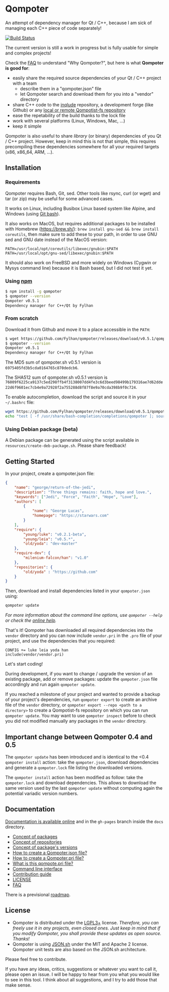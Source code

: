 Qompoter
================================

An attempt of dependency manager for Qt / C++, because I am sick of managing each C++ piece of code separately!

[![Build Status](https://travis-ci.org/Fylhan/qompoter.svg?branch=master)](https://travis-ci.org/Fylhan/qompoter)

The current version is still a work in progress but is fully usable for simple and complex projects!

Check the [FAQ](docs/FAQ.md) to understand "Why Qompoter?", but here is what **Qompoter is good for**:

* easily share the required source dependencies of your Qt / C++ project with a team
  * describe them in a "qompoter.json" file
  * let Qompoter search and download them for you into a "vendor" directory
* share C++ code to the [inqlude](https://inqlude.org/) repository, a development forge (like Github) or any [local or remote Qompotist-fs repository](docs/Repositories.md)
* ease the repetability of the build thanks to the lock file
* work with several platforms (Linux, Windows, Mac, ...)
* keep it simple

Qompoter is also useful to share *library* (or binary) dependencies of you Qt / C++ project. However, keep in mind this is not that simple, this requires precompiling these dependencies somewhere for all your required targets (x86, x86_64, ARM, ...).

Installation
-------------

### Requirements

Qompoter requires Bash, Git, sed. Other tools like rsync, curl (or wget) and tar (or zip) may be useful for some advanced cases.

It works on Linux, including Busibox Linux based system like Alpine, and Windows (using [Git bash](https://git-scm.com/)).

It also works on MacOS, but requires additional packages to be installed with Homebrew (https://brew.sh/): `brew install gnu-sed && brew install coreutils`, then make sure to add these to your path, in order to use GNU sed and GNU date instead of the MacOS version:

```
PATH=/usr/local/opt/coreutils/libexec/gnubin:$PATH
PATH=/usr/local/opt/gnu-sed/libexec/gnubin:$PATH
```

It should also work on FreeBSD and more widely on Windows (Cygwin or Mysys command line) because it is Bash based, but I did not test it yet.

### Using [npm](https://www.npmjs.com/)

```bash
$ npm install -g qompoter
$ qompoter --version
Qompoter v0.5.1
Dependency manager for C++/Qt by Fylhan
```

### From scratch

Download it from Github and move it to a place accessible in the `PATH`:

```bash
$ wget https://github.com/Fylhan/qompoter/releases/download/v0.5.1/qompoter.sh -O qompoter.sh && sudo mv qompoter.sh /usr/bin/qompoter
$ qompoter --version
Qompoter v0.5.1
Dependency manager for C++/Qt by Fylhan
```

The MD5 sum of qompoter.sh v0.5.1 version is `6975405fd3b5cda0164765c870dedcb6`.

The SHA512 sum of qompoter.sh v0.5.1 version is `76009f6225ca9137c5ed298ffb4f3138007dd4fe3c6d3beed98499b179316ae7d62dde22d6f9601ec7cb4e9a72928f2a755288d8f87f8e9a70cda398b9f0c724`.

To enable autocompletion, download the script and source it in your `~/.bashrc` file:

```bash
wget https://github.com/Fylhan/qompoter/releases/download/v0.5.1/qompoter_bash_completion.sh -O qompoter_bash_completion.sh && sudo mv qompoter_bash_completion.sh /usr/share/bash-completion/completions/qompoter
echo "test [ -f /usr/share/bash-completion/completions/qompoter ]; source /usr/share/bash-completion/completions/qompoter" >> ~/.bashrc
```

### Using Debian package (beta)

A Debian package can be generated using the script available in `resources/create-deb-package.sh`. Please share feedback!

Getting Started
-------------

In your project, create a qompoter.json file:

```json
{
    "name": "george/return-of-the-jedi",
    "description": "Three things remains: faith, hope and love.",
    "keywords": ["Jedi", "Force", "Faith", "Hope", "Love"],
    "authors": [
        {
            "name": "George Lucas",
            "homepage": "https://starwars.com"
        }
    ],
    "require": {
        "young/luke": "v0.2.1-beta",
        "young/leia": "v0.5.*",
        "old/yoda": "dev-master"
    },
    "require-dev": {
        "milenium-falcon/han": "v1.0"
    },
    "repositories": {
        "old/yoda" : "https://github.com"
    }
}
```

Then, download and install dependencies listed in your `qompoter.json` using:

```bash
qompoter update
```

*For more information about the command line options, use `qompoter --help` or check the [online help](docs/Command-line.md).*

That's it! Qompoter has downloaded all required dependencies into the `vendor` directory and you can now include `vendor.pri` in the `.pro` file of your project, and use the dependencies that you required:

```qmake
CONFIG += luke leia yoda han
include(vendor/vendor.pri)
```

Let's start coding!

During development, if you want to change / upgrade the version of an existing package, add or remove packages: update the `qompoter.json` file accordingly and run again `qompoter update`.

If you reached a milestone of your project and wanted to provide a backup of your project's dependencies, run `qompoter export` to create an archive file of the `vendor` directory, or `qompoter export --repo <path to a directory>` to create a Qompotist-fs repository on which you can run `qompoter update`. You may want to use `qompoter inspect` before to check you did not modified manually any packages in the `vendor` directory.

Important change between Qompoter 0.4 and 0.5
-------------

The `qompoter update` has been introduced and is identical to the <0.4 `qompoter install` action: take the `qompoter.json`, download dependencies and generate a `qompoter.lock` file listing the downloaded versions.

The `qompoter install` action has been modified as follow: take the `qompoter.lock` and download dependencies. This allows to download the same version used by the last `qompoter update` without computing again the potential variadic version numbers. 

Documentation
-------------

[Documentation is available online](https://fylhan.github.io/qompoter/) and in the `gh-pages` branch inside the `docs` directory.

* [Concept of packages](https://github.com/Fylhan/qompoter/blob/gh-pages/docs/Packages.md)
* [Concept of repositories](https://github.com/Fylhan/qompoter/blob/gh-pages/docs/Repositories.md)
* [Concept of package's versions](https://github.com/Fylhan/qompoter/blob/gh-pages/docs/Qompoter-json-file.md#require)
* [How to create a Qompoter.json file?](https://github.com/Fylhan/qompoter/blob/gh-pages/docs/Qompoter-json-file.md)
* [How to create a Qompoter.pri file?](dhttps://github.com/Fylhan/qompoter/blob/gh-pages/ocs/Qompoter-pri-file.md)
* [What is this qompote.pri file?](https://github.com/Fylhan/qompoter/blob/gh-pages/docs/Home-made-qompote.md)
* [Command line interface](https://github.com/Fylhan/qompoter/blob/gh-pages/docs/Command-line.md)
* [Contribution guide](CONTRIBUTING.md)
* [LICENSE](LICENSE)
* [FAQ](https://github.com/Fylhan/qompoter/blob/gh-pages/docs/FAQ.md)

There is a previsional [roadmap](https://github.com/Fylhan/qompoter/blob/gh-pages/docs/ROADMAP.md).

License
-------------

* Qompoter is distributed under the [LGPL3+](LICENSE) license. *Therefore, you can freely use it in any projects, even closed ones. Just keep in mind that if you modify Qompoter, you shall provide these updates as open source. Thanks!*
* Qompoter is using [JSON.sh](https://github.com/dominictarr/JSON.sh) under the MIT and Apache 2 license. Qompoter unit tests are also based on the JSON.sh architecture.

Please feel free to contribute.

If you have any ideas, critics, suggestions or whatever you want to call it, please open an issue. I will be happy to hear from you what you would like to see in this tool. I think about all suggestions, and I try to add those that make sense.
